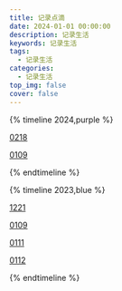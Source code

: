 ```yaml
---
title: 记录点滴
date: 2024-01-01 00:00:00
description: 记录生活
keywords: 记录生活
tags:
  - 记录生活
categories:
  - 记录生活
top_img: false
cover: false
---
```




{% timeline 2024,purple %}

<!-- timeline Ⅱ -->

[0218](/diary/2024/0218)

<!-- endtimeline -->

<!-- timeline Ⅰ -->

[0109](/diary/2024/0109)

<!-- endtimeline -->

{% endtimeline %}

{% timeline 2023,blue %}
<!-- timeline Ⅻ -->
[1221](/diary/2024/1221)
<!-- endtimeline -->
<!-- timeline Ⅰ -->
[0109](/diary/2023/0109)

[0111](/diary/2024/0111)

[0112](/diary/2024/0112)

<!-- endtimeline -->
{% endtimeline %}

